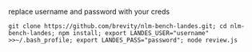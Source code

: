 replace username and password with your creds

```
git clone https://github.com/brevity/nlm-bench-landes.git; cd nlm-bench-landes; npm install; export LANDES_USER="username" >>~/.bash_profile; export LANDES_PASS="password"; node review.js
```
